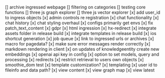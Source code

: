 \[\] archive ingressed webpage
\[\] filtering on categories
\[\] testing core functions
\[\] three js graph explorer
\[\] three js vector explorer
\[x\] add user_id to ingress objects
\[x\] admin controls re registration
\[x\] chat functionality
\[x\] chat history
\[x\] chat styling overhaul
\[x\] configs primarily get envs
\[x\] fix patch_text_content
\[x\] gdpr
\[x\] html ingression
\[x\] hx-redirect
\[x\] integrate assets folder in release build
\[x\] integrate templates in release build
\[x\] ios shortcut generation
\[x\] job queue
\[x\] link to ingressed urls or archives
\[x\] macro for pagedata?
\[x\] make sure error messages render correctly
\[x\] markdown rendering in client
\[x\] on updates of knowledgeentity create new embeddings
\[x\] openai api key in config
\[x\] option to set models, query and processing
\[x\] redirects
\[x\] restrict retrieval to users own objects
\[x\] smoothie_dom test
\[x\] template customization?
\[x\] templating
\[x\] user id to fileinfo and data path?
\[x\] view content
\[x\] view graph map
\[x\] view latest
